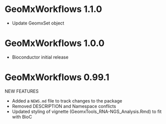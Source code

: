 # GeoMxWorkflows 1.1.0

* Update GeomxSet object

# GeoMxWorkflows 1.0.0

* Bioconductor initial release

# GeoMxWorkflows 0.99.1

NEW FEATURES

* Added a `NEWS.md` file to track changes to the package
* Removed DESCRIPTION and Namespace conflicts
* Updated styling of vignette (GeomxTools_RNA-NGS_Analysis.Rmd) to fit with BioC
